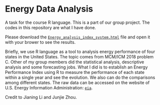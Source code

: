 # Energy Data Analysis

 A task for the course R language. This is a part of our group project. The codes in this repository are what I have done. 
 
 Please download the [`Energy_analysis_index_system.html`](https://github.com/CaptainCandy/R_energy_data_analysis/raw/master/Energy_analysis_index_system.html) file and open it with your brower to see the results. 
 
 Briefly, we use R language as a tool to analysis energy performance of four states in the United States. The topic comes from MCM/ICM 2018 problem C. Other of my group members did the statistical analysis, descriptive analysis and some forecasting jobs. What I did is to establish an Energy Performance Index using R to measure the performance of each state within a single year and see the evolution. We also can do the comparisons among different states. The raw data can be accessed on the website of U.S. Energy Information Administration: [`eia`](https://www.eia.gov/). 
 
 Credit to Jianing Li and Junjie Zhou. 
